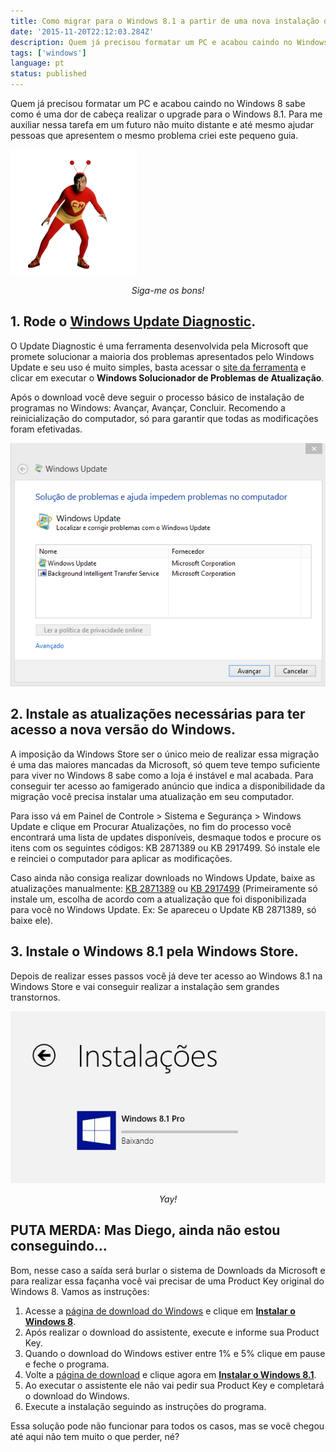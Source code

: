```yaml
---
title: Como migrar para o Windows 8.1 a partir de uma nova instalação do Windows 8
date: '2015-11-20T22:12:03.284Z'
description: Quem já precisou formatar um PC e acabou caindo no Windows 8 sabe como é uma dor de cabeça realizar o upgrade para o Windows 8.1.
tags: ['windows']
language: pt
status: published
---
```


Quem já precisou formatar um PC e acabou caindo no Windows 8 sabe como é uma dor de cabeça realizar o upgrade para o Windows 8.1. Para me auxiliar nessa tarefa em um futuro não muito distante e até mesmo ajudar pessoas que apresentem o mesmo problema criei este pequeno guia.

![Foto do chapolin colorado](./como-migrar-para-o-windows-8-1-01.png)

<center><em>Siga-me os bons!</em></center>

## 1. Rode o [Windows Update Diagnostic](http://go.microsoft.com/?linkid=9830262).

O Update Diagnostic é uma ferramenta desenvolvida pela Microsoft que promete solucionar a maioria dos problemas apresentados pelo Windows Update e seu uso é muito simples, basta acessar o [site da ferramenta](http://windows.microsoft.com/pt-br/windows/troubleshoot-problems-installing-updates#1TC=windows-8) e clicar em executar o **Windows Solucionador de Problemas de Atualização**.

Após o download você deve seguir o processo básico de instalação de programas no Windows: Avançar, Avançar, Concluir. Recomendo a reinicialização do computador, só para garantir que todas as modificações foram efetivadas.

![Foto do Windows Update Diagnostic](./como-migrar-para-o-windows-8-1-02.png)

## 2. Instale as atualizações necessárias para ter acesso a nova versão do Windows.

A imposição da Windows Store ser o único meio de realizar essa migração é uma das maiores mancadas da Microsoft, só quem teve tempo suficiente para viver no Windows 8 sabe como a loja é instável e mal acabada. Para conseguir ter acesso ao famigerado anúncio que indica a disponibilidade da migração você precisa instalar uma atualização em seu computador.

Para isso vá em Painel de Controle > Sistema e Segurança > Windows Update e clique em Procurar Atualizações, no fim do processo você encontrará uma lista de updates disponíveis, desmaque todos e procure os itens com os seguintes códigos: KB 2871389 ou KB 2917499. Só instale ele e reinciei o computador para aplicar as modificações.

Caso ainda não consiga realizar downloads no Windows Update, baixe as atualizações manualmente: [KB 2871389](http://www.microsoft.com/pt-br/download/details.aspx?id=40076) ou [KB 2917499](http://www.microsoft.com/pt-br/download/details.aspx?id=41587) (Primeiramente só instale um, escolha de acordo com a atualização que foi disponibilizada para você no Windows Update. Ex: Se apareceu o Update KB 2871389, só baixe ele).

## 3. Instale o Windows 8.1 pela Windows Store.

Depois de realizar esses passos você já deve ter acesso ao Windows 8.1 na Windows Store e vai conseguir realizar a instalação sem grandes transtornos.

![Foto do Download do Windows 8.1 na Windows Store](./como-migrar-para-o-windows-8-1-03.jpeg)

<center><em>Yay!</em></center>

## PUTA MERDA: Mas Diego, ainda não estou conseguindo…

Bom, nesse caso a saída será burlar o sistema de Downloads da Microsoft e para realizar essa façanha você vai precisar de uma Product Key original do Windows 8. Vamos as instruções:

1. Acesse a [página de download do Windows](http://windows.microsoft.com/pt-br/windows-8/upgrade-product-key-only) e clique em **[Instalar o Windows 8](http://go.microsoft.com/fwlink/p/?LinkID=317630)**.
2. Após realizar o download do assistente, execute e informe sua Product Key.
3. Quando o download do Windows estiver entre 1% e 5% clique em pause e feche o programa.
4. Volte a [página de download](http://windows.microsoft.com/pt-br/windows-8/upgrade-product-key-only) e clique agora em **[Instalar o Windows 8.1](http://go.microsoft.com/fwlink/p/?LinkId=271128)**.
5. Ao executar o assistente ele não vai pedir sua Product Key e completará o download do Windows.
6. Execute a instalação seguindo as instruções do programa.

Essa solução pode não funcionar para todos os casos, mas se você chegou até aqui não tem muito o que perder, né?
